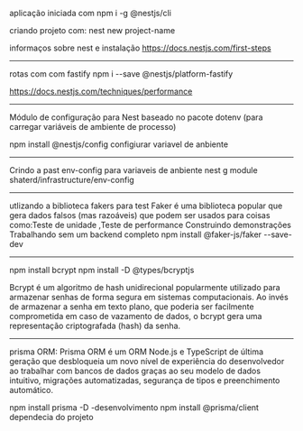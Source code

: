 aplicação iniciada com  npm i -g @nestjs/cli

criando projeto com:  nest new project-name

informaços sobre nest e instalação https://docs.nestjs.com/first-steps

---
rotas com com fastify npm i --save @nestjs/platform-fastify

https://docs.nestjs.com/techniques/performance

---

Módulo de configuração para Nest baseado no pacote dotenv (para carregar variáveis ​​de ambiente de processo)

npm install @nestjs/config configiurar variavel de anbiente

---
Crindo a past env-config para variaveis de anbiente
nest g module shaterd/infrastructure/env-config

---
utlizando a biblioteca fakers para test
Faker é uma biblioteca popular que gera dados falsos (mas razoáveis) que podem ser usados ​​para coisas como:Teste de unidade ,Teste de performance
Construindo demonstrações
Trabalhando sem um backend completo
npm install @faker-js/faker --save-dev

---
npm install bcrypt
npm install -D @types/bcryptjs

Bcrypt é um algoritmo de hash unidirecional popularmente utilizado para armazenar senhas de forma segura em sistemas computacionais. Ao invés de armazenar a senha em texto plano, que poderia ser facilmente comprometida em caso de vazamento de dados, o bcrypt gera uma representação criptografada (hash) da senha.

---

prisma ORM:
Prisma ORM é um ORM Node.js e TypeScript de última geração que desbloqueia um novo nível de experiência do desenvolvedor ao trabalhar com bancos de dados graças ao seu modelo de dados intuitivo, migrações automatizadas, segurança de tipos e preenchimento automático.

npm install prisma -D -desenvolvimento
npm install @prisma/client dependecia do projeto


